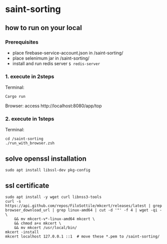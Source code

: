 # saint-sorting

## how to run on your local

### Prerequisites
- place firebase-service-account.json in /saint-sorting/
- place selenimum jar in /saint-sorting/
- install and run redis server `$ redis-server`

### 1. execute in 2steps
Terminal:
```
Cargo run
```

Browser:
access http://localhost:8080/app/top

### 2. execute in 1steps
Terminal:
```
cd /saint-sorting
./run_with_browser.zsh
```
## solve openssl installation
`sudo apt install libssl-dev pkg-config`

## ssl certificate
```
sudo apt install -y wget curl libnss3-tools
curl -s https://api.github.com/repos/FiloSottile/mkcert/releases/latest | grep browser_download_url | grep linux-amd64 | cut -d '"' -f 4 | wget -qi - \
    && mv mkcert-v*-linux-amd64 mkcert \
    && chmod a+x mkcert \
    && mv mkcert /usr/local/bin/
mkcert -install
mkcert localhost 127.0.0.1 ::1  # move these *.pem to /saint-sorting/
```
